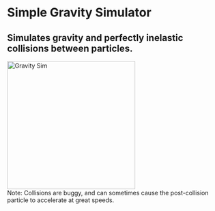 # Simple Gravity Simulator
## Simulates gravity and perfectly inelastic collisions between particles.
<img src="https://github.com/user-attachments/assets/92579602-d642-4192-8dcd-e04bd7c6bc2b" width="300" alt="Gravity Sim">
<br> Note: Collisions are buggy, and can sometimes cause the post-collision particle to accelerate at great speeds.
